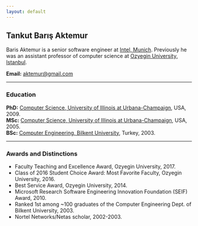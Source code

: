 ```yaml
---
layout: default
---
```


## Tankut Barış Aktemur

Baris Aktemur is a senior software engineer at [Intel, Munich](http://intel.com).
Previously he was 
an assistant professor of computer science at [Ozyegin University, Istanbul](http://ozyegin.edu.tr).

**Email:** <aktemur@gmail.com>  

---

### Education
**PhD:** [Computer Science, University of Illinois at Urbana-Champaign](http://cs.illinois.edu),
USA, 2009.  
**MSc:** [Computer Science, University of Illinois at Urbana-Champaign](http://cs.illinois.edu),
USA, 2005.  
**BSc:** [Computer Engineering, Bilkent University](http://cs.bilkent.edu.tr),
Turkey, 2003.

---

### Awards and Distinctions

- Faculty Teaching and Excellence Award, Ozyegin University, 2017.
- Class of 2016 Student Choice Award: Most Favorite Faculty, Ozyegin University, 2016.
- Best Service Award, Ozyegin University, 2014.
- Microsoft Research Software Engineering Innovation Foundation (SEIF) Award, 2010.
- Ranked 1st among ~100 graduates of the Computer Engineering Dept. of Bilkent University, 2003.
- Nortel Networks/Netas scholar, 2002-2003.

